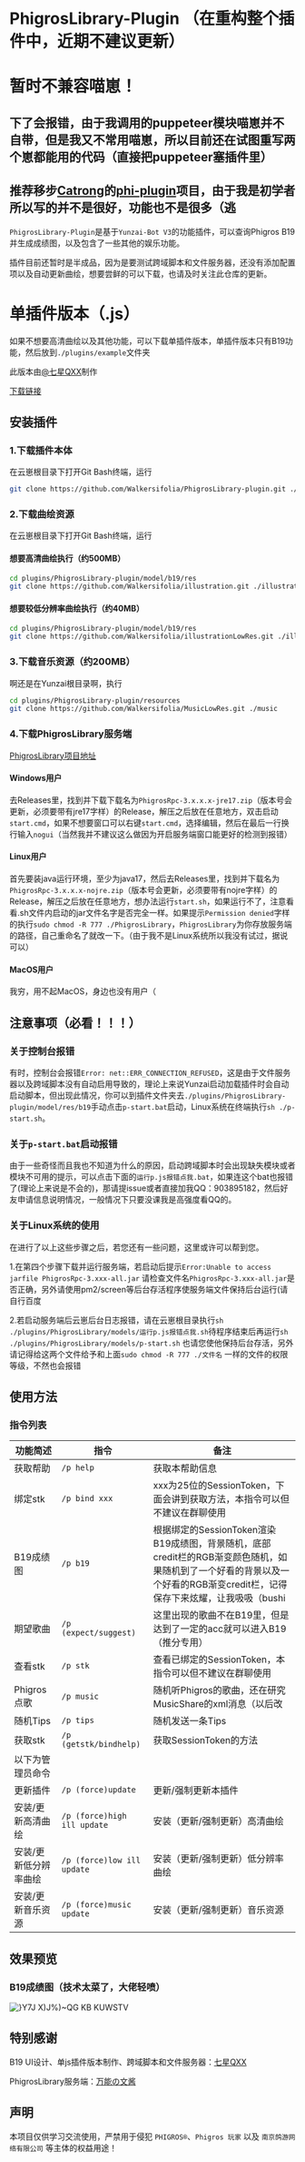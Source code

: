 # PhigrosLibrary-Plugin （在重构整个插件中，近期不建议更新）
# 暂时不兼容喵崽！
## 下了会报错，由于我调用的puppeteer模块喵崽并不自带，但是我又不常用喵崽，所以目前还在试图重写两个崽都能用的代码（直接把puppeteer塞插件里）
## 推荐移步[Catrong](https://github.com/catrong)的[phi-plugin](https://github.com/catrong/phi-plugin)项目，由于我是初学者所以写的并不是很好，功能也不是很多（逃
`PhigrosLibrary-Plugin`是基于`Yunzai-Bot V3`的功能插件，可以查询Phigros B19并生成成绩图，以及包含了一些其他的娱乐功能。

插件目前还暂时是半成品，因为是要测试跨域脚本和文件服务器，还没有添加配置项以及自动更新曲绘，想要尝鲜的可以下载，也请及时关注此仓库的更新。


# 单插件版本（.js）

如果不想要高清曲绘以及其他功能，可以下载单插件版本，单插件版本只有B19功能，然后放到`./plugins/example`文件夹

此版本由[@七星QXX](https://github.com/QiXingQXX)制作

[下载链接](https://github.com/QiXingQXX/Phigros-picture-generater)

## 安装插件
### 1.下载插件本体

在云崽根目录下打开Git Bash终端，运行
```bash
git clone https://github.com/Walkersifolia/PhigrosLibrary-plugin.git ./plugins/PhigrosLibrary-plugin
```

### 2.下载曲绘资源

在云崽根目录下打开Git Bash终端，运行
#### 想要高清曲绘执行（约500MB）
```bash
cd plugins/PhigrosLibrary-plugin/model/b19/res
git clone https://github.com/Walkersifolia/illustration.git ./illustration
```

#### 想要较低分辨率曲绘执行（约40MB）
```bash
cd plugins/PhigrosLibrary-plugin/model/b19/res
git clone https://github.com/Walkersifolia/illustrationLowRes.git ./illustration
```

### 3.下载音乐资源（约200MB）

啊还是在Yunzai根目录啊，执行
```bash
cd plugins/PhigrosLibrary-plugin/resources
git clone https://github.com/Walkersifolia/MusicLowRes.git ./music
```


### 4.下载PhigrosLibrary服务端

[PhigrosLibrary项目地址](https://github.com/7aGiven/PhigrosLibrary)

#### Windows用户
去Releases里，找到并下载下载名为`PhigrosRpc-3.x.x.x-jre17.zip`（版本号会更新，必须要带有jre17字样）的Release，解压之后放在任意地方，双击启动`start.cmd`，如果不想要窗口可以右键`start.cmd`，选择编辑，然后在最后一行换行输入`nogui`（当然我并不建议这么做因为开启服务端窗口能更好的检测到报错）

#### Linux用户
首先要装java运行环境，至少为java17，然后去Releases里，找到并下载名为`PhigrosRpc-3.x.x.x-nojre.zip`（版本号会更新，必须要带有nojre字样）的Release，解压之后放在任意地方，想办法运行`start.sh`，如果运行不了，注意看看.sh文件内启动的jar文件名字是否完全一样。如果提示`Permission denied`字样的执行`sudo chmod -R 777 ./PhigrosLibrary`，`PhigrosLibrary`为你存放服务端的路径，自己重命名了就改一下。（由于我不是Linux系统所以我没有试过，据说可以）

#### MacOS用户
我穷，用不起MacOS，身边也没有用户（

## 注意事项（必看！！！）
### 关于控制台报错

有时，控制台会报错`Error: net::ERR_CONNECTION_REFUSED`，这是由于文件服务器以及跨域脚本没有自动启用导致的，理论上来说Yunzai启动加载插件时会自动启动脚本，但出现此情况，你可以到插件文件夹去`./plugins/PhigrosLibrary-plugin/model/res/b19`手动点击`p-start.bat`启动，Linux系统在终端执行`sh ./p-start.sh`。

### 关于`p-start.bat`启动报错

由于一些奇怪而且我也不知道为什么的原因，启动跨域脚本时会出现缺失模块或者模块不可用的提示，可以点击下面的`运行p.js报错点我.bat`，如果连这个bat也报错了(理论上来说是不会的)，那请提issue或者直接加我QQ：903895182，然后好友申请信息说明情况，一般情况下只要没课我是高强度看QQ的。

### 关于Linux系统的使用

在进行了以上这些步骤之后，若您还有一些问题，这里或许可以帮到您。

1.在第四个步骤下载并运行服务端，若启动后提示`Error:Unable to access jarfile PhigrosRpc-3.xxx-all.jar`
请检查文件名`PhigrosRpc-3.xxx-all.jar`是否正确，另外请使用pm2/screen等后台存活程序使服务端文件保持后台运行(请自行百度

2.若启动服务端后云崽后台日志报错，请在云崽根目录执行`sh ./plugins/PhigrosLibrary/models/运行p.js报错点我.sh`待程序结束后再运行`sh ./plugins/PhigrosLibrary/models/p-start.sh`
也请您使他保持后台存活，另外请记得给这两个文件给予和上面`sudo chmod -R 777 ./文件名` 一样的文件的权限等级，不然也会报错




## 使用方法
### 指令列表
| 功能简述 | 指令 | 备注 |
| ------------------ | ------------------------------ | ------ |
|获取帮助|`/p help`|获取本帮助信息|
|绑定stk|`/p bind xxx`|xxx为25位的SessionToken，下面会讲到获取方法，本指令可以但不建议在群聊使用|
|B19成绩图|`/p b19`|根据绑定的SessionToken渲染B19成绩图，背景随机，底部credit栏的RGB渐变颜色随机，如果随机到了一个好看的背景以及一个好看的RGB渐变credit栏，记得保存下来炫耀，让我吸吸（bushi|
|期望歌曲|`/p (expect/suggest)`|这里出现的歌曲不在B19里，但是达到了一定的acc就可以进入B19（推分专用）|
|查看stk|`/p stk`|查看已绑定的SessionToken，本指令可以但不建议在群聊使用|
|Phigros点歌|`/p music`|随机听Phigros的歌曲，还在研究MusicShare的xml消息（以后改|
|随机Tips|`/p tips`|随机发送一条Tips|
|获取stk|`/p (getstk/bindhelp)`|获取SessionToken的方法|
|以下为管理员命令|
|更新插件|`/p (force)update`|更新/强制更新本插件|
|安装/更新高清曲绘|`/p (force)high ill update`|安装（更新/强制更新）高清曲绘|
|安装/更新低分辨率曲绘|`/p (force)low ill update`|安装（更新/强制更新）低分辨率曲绘|
|安装/更新音乐资源|`/p (force)music update`|安装（更新/强制更新）音乐资源|

## 效果预览

### B19成绩图（技术太菜了，大佬轻喷）
![}Y7J X)J%)~QG KB KUWSTV](https://github.com/Walkersifolia/PhigrosLibrary-Plugin/assets/129571444/663318fb-ade1-4345-8661-956c7e0d7a6c)

## 特别感谢
B19 UI设计、单js插件版本制作、跨域脚本和文件服务器：[七星QXX](https://github.com/QiXingQXX)

PhigrosLibrary服务端：[万能の文酱](https://github.com/7aGiven)

## 声明
本项目仅供学习交流使用，严禁用于侵犯 `PHIGROS®`、`Phigros 玩家` 以及 `南京鸽游网络有限公司` 等主体的权益用途！
